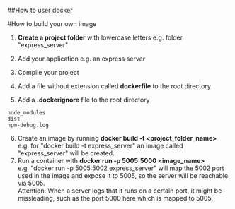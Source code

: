 ##How to user docker

#How to build your own image

1. **Create a project folder** with lowercase letters e.g. folder "express_server"
2. Add your application e.g. an express server
3. Compile your project
4. Add a file without extension called **dockerfile** to the root directory

5. Add a **.dockerignore** file to the root directory
```
node_modules
dist
npm-debug.log
```

6. Create an image by running **docker build -t <project_folder_name>**  
e.g. for "docker build -t express_server" an image called "express_server" will be created.
7. Run a container with **docker run -p 5005:5000 <image_name>**  
e.g. "docker run -p 5005:5002 express_server" will map the 5002 port used in the image and expose it to 5005, so the server will be reachable via 5005.  
Attention: When a server logs that it runs on a certain port, it might be missleading, such as the port 5000 here which is mapped to 5005.